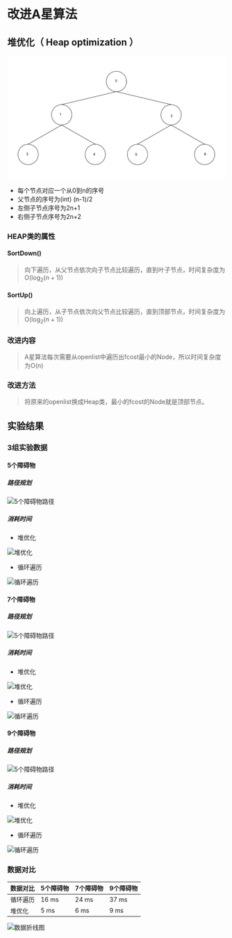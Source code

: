 # 改进A星算法

## 堆优化（ Heap optimization ）

![堆优化图](images\堆优化图.png)

* 每个节点对应一个从0到n的序号
* 父节点的序号为(int) (n-1)/2
* 左侧子节点序号为2n+1
* 右侧子节点序号为2n+2

### HEAP类的属性

#### SortDown()

> 向下遍历，从父节点依次向子节点比较遍历，直到叶子节点，时间复杂度为O($\log_2(n+1$))

#### SortUp()

> 向上遍历，从子节点依次向父节点比较遍历，直到顶部节点，时间复杂度为O($\log_2(n+1$))

### 改进内容

> A星算法每次需要从openlist中遍历出fcost最小的Node，所以时间复杂度为O(n)

### 改进方法

> 将原来的openlist换成Heap类，最小的fcost的Node就是顶部节点。

## 实验结果

###  3组实验数据

#### 5个障碍物

##### 路径规划

![5个障碍物路径](F:\Master_learning\learning_note\docs\graduate_study_progress\images\5个障碍物路径.png)

##### 消耗时间

* 堆优化

![堆优化](F:\Master_learning\learning_note\docs\graduate_study_progress\images\5个障碍物堆优化.png)

* 循环遍历

![循环遍历](F:\Master_learning\learning_note\docs\graduate_study_progress\images\5个障碍物循环遍历.png)

#### 7个障碍物

##### 路径规划

![5个障碍物路径](F:\Master_learning\learning_note\docs\graduate_study_progress\images\7个障碍物路径.png)

##### 消耗时间

* 堆优化

![堆优化](F:\Master_learning\learning_note\docs\graduate_study_progress\images\7个障碍物堆优化.png)

* 循环遍历

![循环遍历](F:\Master_learning\learning_note\docs\graduate_study_progress\images\7个障碍物循环遍历.png)

#### 9个障碍物

##### 路径规划

![5个障碍物路径](F:\Master_learning\learning_note\docs\graduate_study_progress\images\9个障碍物路径.png)

##### 消耗时间

* 堆优化

![堆优化](F:\Master_learning\learning_note\docs\graduate_study_progress\images\9个障碍物堆优化.png)

* 循环遍历

![循环遍历](F:\Master_learning\learning_note\docs\graduate_study_progress\images\9个障碍物循环遍历.png)



### 数据对比

| 数据对比 | 5个障碍物 | 7个障碍物 | 9个障碍物 |
| -------- | --------- | --------- | --------- |
| 循环遍历 | 16 ms     | 24 ms     | 37 ms     |
| 堆优化   | 5 ms      | 6 ms      | 9 ms      |

![数据折线图](F:\Master_learning\learning_note\docs\graduate_study_progress\images\堆优化和循环遍历结果数据分析.png)

